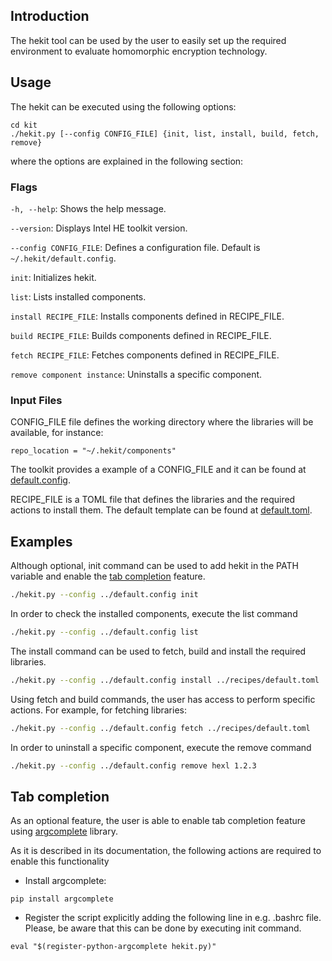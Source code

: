 ## Introduction
The hekit tool can be used by the user to easily set up the required environment to evaluate homomorphic encryption technology.

## Usage
The hekit can be executed using the following options:
```
cd kit
./hekit.py [--config CONFIG_FILE] {init, list, install, build, fetch, remove}
```
where the options are explained in the following section:

### Flags

`-h, --help`: Shows the help message.

`--version`: Displays Intel HE toolkit version.

`--config CONFIG_FILE`: Defines a configuration file. Default is `~/.hekit/default.config`.

`init`: Initializes hekit.

`list`: Lists installed components.

`install RECIPE_FILE`: Installs components defined in RECIPE_FILE.

`build RECIPE_FILE`: Builds components defined in RECIPE_FILE.

`fetch RECIPE_FILE`: Fetches components defined in RECIPE_FILE.

`remove component instance`: Uninstalls a specific component.

### Input Files

CONFIG_FILE file defines the working directory where the libraries will be available, for instance:
```
repo_location = "~/.hekit/components"
```
The toolkit provides a example of a CONFIG_FILE and it can be found at [default.config](../default.config).

RECIPE_FILE is a TOML file that defines the libraries and the required actions to install them. The default template can be found at [default.toml](../recipes/default.toml).

## Examples

Although optional, init command can be used to add hekit in the PATH variable and enable the [tab completion](#tab-completion) feature.
```bash
./hekit.py --config ../default.config init
```

In order to check the installed components, execute the list command
```bash
./hekit.py --config ../default.config list
```

The install command can be used to fetch, build and install the required libraries.
```bash
./hekit.py --config ../default.config install ../recipes/default.toml
```

Using fetch and build commands, the user has access to perform specific actions. For example, for fetching libraries:
```bash
./hekit.py --config ../default.config fetch ../recipes/default.toml
```

In order to uninstall a specific component, execute the remove command
```bash
./hekit.py --config ../default.config remove hexl 1.2.3
```

## Tab completion
As an optional feature, the user is able to enable tab completion feature using [argcomplete](https://kislyuk.github.io/argcomplete/) library.

As it is described in its documentation, the following actions are required to enable this functionality
- Install argcomplete:
```
pip install argcomplete
```

- Register the script explicitly adding the following line in e.g. .bashrc file. Please, be aware that this can be done by executing init command.
```
eval "$(register-python-argcomplete hekit.py)"
```
